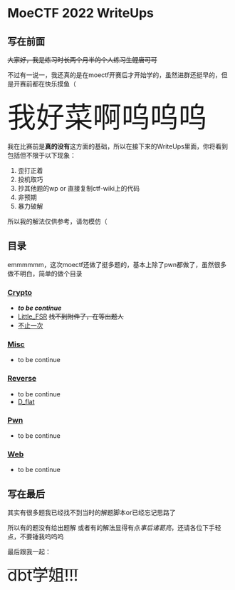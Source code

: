 # MoeCTF 2022 WriteUps

## 写在前面

~~大家好，我是练习时长两个月半的个人练习生鲤唐可可~~

不过有一说一，我还真的是在moectf开赛后才开始学的，虽然进群还挺早的，但是开赛前都在快乐摸鱼（

<span style="font-size:64px">我好菜啊呜呜呜</span>

我在比赛前是**真的没有**这方面的基础，所以在接下来的WriteUps里面，你将看到包括但不限于以下现象：

1. 歪打正着
2. 投机取巧
3. 抄其他题的wp or 直接复制ctf-wiki上的代码
4. 非预期
5. 暴力破解

所以我的解法仅供参考，请勿模仿（

## 目录

emmmmmm，这次moectf还做了挺多题的，基本上除了pwn都做了，虽然很多做不明白，简单的做个目录

### [Crypto](./Crypto/)

- ***to be continue***
- [Little_FSR](./Crypto/Little_FSR/) ~~找不到附件了，在等出题人~~
- [不止一次](./Crypto/bzyc/)
  
### [Misc](./Misc/)

- to be continue

### [Reverse](./Reverse/)

- to be continue
- [D_flat](./Reverse/D_flat/)

### [Pwn](./Pwn/)

- to be continue

### [Web](./Web/)

- to be continue
  
## 写在最后

其实有很多题我已经找不到当时的解题脚本or已经忘记思路了

所以有的题没有给出题解 或者有的解法显得有点*事后诸葛亮*，还请各位下手轻点，不要锤我呜呜呜

最后跟我一起：

~~<span style="font-size:36px">dbt学姐!!!</span>~~
